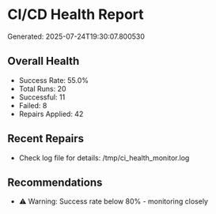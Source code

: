 # CI/CD Health Report

Generated: 2025-07-24T19:30:07.800530

## Overall Health
- Success Rate: 55.0%
- Total Runs: 20
- Successful: 11
- Failed: 8
- Repairs Applied: 42

## Recent Repairs
- Check log file for details: /tmp/ci_health_monitor.log

## Recommendations
- ⚠️ Warning: Success rate below 80% - monitoring closely
